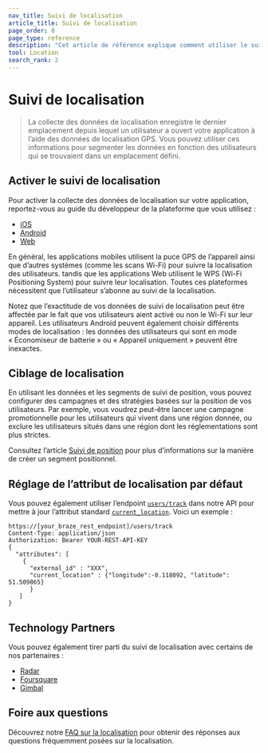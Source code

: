 ```yaml
---
nav_title: Suivi de localisation
article_title: Suivi de localisation
page_order: 0
page_type: reference
description: "Cet article de référence explique comment utiliser le suivi de localisation et le ciblage de localisation dans vos applications ainsi que les partenaires qui prennent en charge le suivi de localisation."
tool: Location
search_rank: 2
---
```


# Suivi de localisation

> La collecte des données de localisation enregistre le dernier emplacement depuis lequel un utilisateur a ouvert votre application à l’aide des données de localisation GPS. Vous pouvez utiliser ces informations pour segmenter les données en fonction des utilisateurs qui se trouvaient dans un emplacement défini. 

## Activer le suivi de localisation

Pour activer la collecte des données de localisation sur votre application, reportez-vous au guide du développeur de la plateforme que vous utilisez :

- [iOS][2]
- [Android][3]
- [Web][4]

En général, les applications mobiles utilisent la puce GPS de l’appareil ainsi que d’autres systèmes (comme les scans Wi-Fi) pour suivre la localisation des utilisateurs. tandis que les applications Web utilisent le WPS (Wi-Fi Positioning System) pour suivre leur localisation. Toutes ces plateformes nécessitent que l’utilisateur s’abonne au suivi de la localisation.

Notez que l’exactitude de vos données de suivi de localisation peut être affectée par le fait que vos utilisateurs aient activé ou non le Wi-Fi sur leur appareil. Les utilisateurs Android peuvent également choisir différents modes de localisation : les données des utilisateurs qui sont en mode « Économiseur de batterie » ou « Appareil uniquement » peuvent être inexactes. 

## Ciblage de localisation

En utilisant les données et les segments de suivi de position, vous pouvez configurer des campagnes et des stratégies basées sur la position de vos utilisateurs. Par exemple, vous voudrez peut-être lancer une campagne promotionnelle pour les utilisateurs qui vivent dans une région donnée, ou exclure les utilisateurs situés dans une région dont les réglementations sont plus strictes.

Consultez l’article [Suivi de position][1] pour plus d’informations sur la manière de créer un segment positionnel.

## Réglage de l’attribut de localisation par défaut

Vous pouvez également utiliser l’endpoint [`users/track`][8] dans notre API pour mettre à jour l’attribut standard [`current_location`][9]. Voici un exemple : 
```
https://[your_braze_rest_endpoint]/users/track
Content-Type: application/json
Authorization: Bearer YOUR-REST-API-KEY
{
  "attributes": [ 
 	{
 	  "external_id" : "XXX",
 	  "current_location" : {"longitude":-0.118092, "latitude": 51.509865}
      }
   ]
}
```

## Technology Partners

Vous pouvez également tirer parti du suivi de localisation avec certains de nos partenaires : 

- [Radar][6]
- [Foursquare][7]
- [Gimbal][10]

## Foire aux questions

Découvrez notre [FAQ sur la localisation][11] pour obtenir des réponses aux questions fréquemment posées sur la localisation.

[1]: {{site.baseurl}}/user_guide/engagement_tools/segments/location_targeting/
[2]: {{site.baseurl}}/developer_guide/platform_integration_guides/ios/analytics/location_tracking/
[3]: {{site.baseurl}}/developer_guide/platform_integration_guides/android/analytics/location_tracking/
[4]: {{site.baseurl}}/developer_guide/platform_integration_guides/web/analytics/location_tracking/
[6]: {{site.baseurl}}/partners/data_augmentation/contextual_location/radar/
[7]: {{site.baseurl}}/partners/data_augmentation/contextual_location/foursquare/
[8]: {{site.baseurl}}/api/endpoints/user_data/post_user_track/
[9]: {{site.baseurl}}/api/objects_filters/user_attributes_object/
[10]: {{site.baseurl}}/partners/data_augmentation/contextual_location/gimbal/
[11]: {{site.baseurl}}/user_guide/engagement_tools/locations_and_geofences/faqs/#locations
